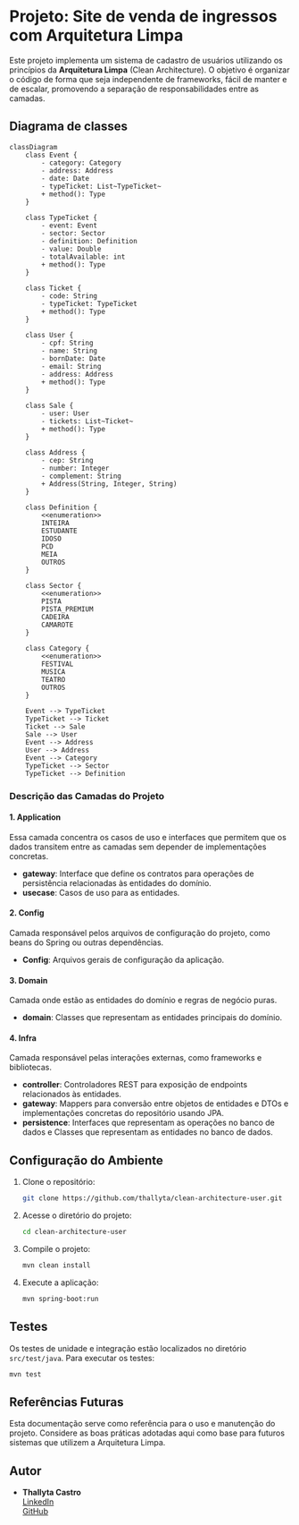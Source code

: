 # Projeto: Site de venda de ingressos com Arquitetura Limpa

Este projeto implementa um sistema de cadastro de usuários utilizando os princípios da **Arquitetura Limpa** (Clean Architecture).
O objetivo é organizar o código de forma que seja independente de frameworks, fácil de manter e de escalar, promovendo a separação de responsabilidades entre as camadas.

## Diagrama de classes

```mermaid
classDiagram
    class Event {
        - category: Category
        - address: Address
        - date: Date
        - typeTicket: List~TypeTicket~
        + method(): Type
    }

    class TypeTicket {
        - event: Event
        - sector: Sector
        - definition: Definition
        - value: Double
        - totalAvailable: int
        + method(): Type
    }

    class Ticket {
        - code: String
        - typeTicket: TypeTicket
        + method(): Type
    }

    class User {
        - cpf: String
        - name: String
        - bornDate: Date
        - email: String
        - address: Address
        + method(): Type
    }

    class Sale {
        - user: User
        - tickets: List~Ticket~
        + method(): Type
    }

    class Address {
        - cep: String
        - number: Integer
        - complement: String
        + Address(String, Integer, String)
    }

    class Definition {
        <<enumeration>>
        INTEIRA
        ESTUDANTE
        IDOSO
        PCD
        MEIA
        OUTROS
    }

    class Sector {
        <<enumeration>>
        PISTA
        PISTA_PREMIUM
        CADEIRA
        CAMAROTE
    }

    class Category {
        <<enumeration>>
        FESTIVAL
        MUSICA
        TEATRO
        OUTROS
    }

    Event --> TypeTicket
    TypeTicket --> Ticket
    Ticket --> Sale
    Sale --> User
    Event --> Address
    User --> Address
    Event --> Category
    TypeTicket --> Sector
    TypeTicket --> Definition

```

### Descrição das Camadas do Projeto

#### 1. Application  
Essa camada concentra os casos de uso e interfaces que permitem que os dados transitem entre as camadas sem depender de implementações concretas.  
- **gateway**: Interface que define os contratos para operações de persistência relacionadas às entidades do domínio.  
- **usecase**: Casos de uso para as entidades. 

#### 2. Config  
Camada responsável pelos arquivos de configuração do projeto, como beans do Spring ou outras dependências.  
- **Config**: Arquivos gerais de configuração da aplicação.  

#### 3. Domain  
Camada onde estão as entidades do domínio e regras de negócio puras.  
- **domain**: Classes que representam as entidades principais do domínio.  

#### 4. Infra  
Camada responsável pelas interações externas, como frameworks e bibliotecas.  
- **controller**: Controladores REST para exposição de endpoints relacionados às entidades.  
- **gateway**: Mappers para conversão entre objetos de entidades e DTOs e implementações concretas do repositório usando JPA.  
- **persistence**: Interfaces que representam as operações no banco de dados e Classes que representam as entidades no banco de dados.  


## Configuração do Ambiente
1. Clone o repositório:
   ```bash
   git clone https://github.com/thallyta/clean-architecture-user.git
   ```

2. Acesse o diretório do projeto:
   ```bash
   cd clean-architecture-user
   ```

3. Compile o projeto:
   ```bash
   mvn clean install
   ```

4. Execute a aplicação:
   ```bash
   mvn spring-boot:run
   ```


## Testes
Os testes de unidade e integração estão localizados no diretório `src/test/java`. Para executar os testes:
```bash
mvn test
```

## Referências Futuras
Esta documentação serve como referência para o uso e manutenção do projeto. Considere as boas práticas adotadas aqui como base para futuros sistemas que utilizem a Arquitetura Limpa.


## Autor
- **Thallyta Castro**  
  [LinkedIn](https://www.linkedin.com/in/thallyta-castro)  
  [GitHub](https://github.com/thallyta)

